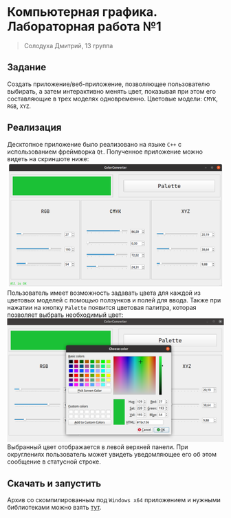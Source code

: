 # Компьютерная графика. Лабораторная работа №1
> Солодуха Дмитрий, 13 группа
## Задание
Создать приложение/веб-приложение, позволяющее пользователю выбирать, а затем интерактивно менять цвет, показывая при этом его составляющие в трех моделях одновременно. Цветовые модели: `CMYK`, `RGB`, `XYZ`.

## Реализация
Десктопное приложение было реализовано на языке `C++` с использованием фреймворка `Qt`. Полученное приложение можно видеть на скриншоте ниже:
![GUI](screenshots/example-1.png)
Пользователь имеет возможность задавать цвета для каждой из цветовых моделей с помощью ползунков и полей для ввода. Также при нажатии на кнопку `Palette` появится цветовая палитра, которая позволяет выбрать необходимый цвет:
![Palette](screenshots/example-2.png)
Выбранный цвет отображается в левой верхней панели. При округлениях пользователь может увидеть уведомляющее его об этом сообщение в статусной строке.

## Скачать и запустить
Архив со скомпилированным под `Windows x64` приложением и нужными библиотеками можно взять [тут](https://github.com/sMeDDveD/ComputerGraphicsLab1/releases/download/v1.0/Win64-deploy.zip).